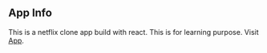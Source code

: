 ## App Info

This is a netflix clone app build with react. This is for learning purpose. 
Visit [App](https://netflix-clone-42bbd.web.app/).


